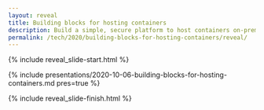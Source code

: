 ```yaml
---
layout: reveal
title: Building blocks for hosting containers
description: Build a simple, secure platform to host containers on-prem or in the Cloud
permalink: /tech/2020/building-blocks-for-hosting-containers/reveal/
---
```


{% include reveal_slide-start.html %}

{% include presentations/2020-10-06-building-blocks-for-hosting-containers.md pres=true %}

{% include reveal_slide-finish.html %}
